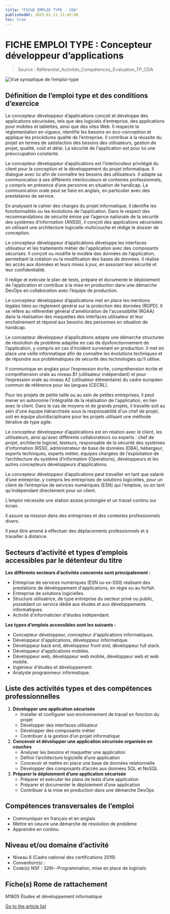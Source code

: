 ```yaml
---
title: "FICHE EMPLOI TYPE : CDA"
publishedAt: 2025-01-11 11:45:00
toc: true
---
```


# FICHE EMPLOI TYPE : Concepteur développeur d’applications

> Source : Référentiel_Activités_Compétences_Evaluation_TP_CDA

![Vue synoptique de l’emploi-type](/images/vue-synoptique-de-lemploi-type.png)

## Définition de l’emploi type et des conditions d’exercice

Le concepteur développeur d’applications conçoit et développe des applications sécurisées, tels que des logiciels d’entreprise, des applications pour mobiles et tablettes, ainsi que des sites Web. Il respecte la réglementation en vigueur, identifie les besoins en éco-conception et applique les procédures qualité de l’entreprise. Il contribue à la réussite du projet en termes de satisfaction des besoins des utilisateurs, gestion de projet, qualité, coût et délai. La sécurité de l'application est pour lui une préoccupation constante.

Le concepteur développeur d’applications est l’interlocuteur privilégié du client pour la conception et le développement du projet informatique. Il dialogue avec lui afin de connaître les besoins des utilisateurs. Il adapte sa communication à ses différents interlocuteurs et contextes professionnels, y compris en présence d’une personne en situation de handicap. La communication orale peut se faire en anglais, en particulier avec des prestataires de service.

En analysant le cahier des charges du projet informatique, il identifie les fonctionnalités ou les évolutions de l’application. Dans le respect des recommandations de sécurité émise par l’agence nationale de la sécurité des systèmes d’information (ANSSI), il conçoit des applications sécurisées en utilisant une architecture logicielle multicouche et rédige le dossier de conception.

Le concepteur développeur d’applications développe les interfaces utilisateur et les traitements métier de l'application avec des composants sécurisés. Il conçoit ou modifie le modèle des données de l’application, permettant la création ou la modification des bases de données. Il réalise les accès aux données et leurs mises à jour, en assurant leur sécurité et leur confidentialité.

Il rédige et exécute le plan de tests, prépare et documente le déploiement de l’application et contribue à la mise en production dans une démarche DevOps en collaboration avec l’équipe de production.

Le concepteur développeur d’applications met en place les mentions légales liées au règlement général sur la protection des données (RGPD). Il se réfère au référentiel général d'amélioration de l'accessibilité (RGAA) dans la réalisation des maquettes des interfaces utilisateur et leur enchaînement et répond aux besoins des personnes en situation de handicap.

Le concepteur développeur d’applications adopte une démarche structurée de résolution de problème adaptée en cas de dysfonctionnement de l’application, y compris en cas d’incident survenant en production. Il met en place une veille informatique afin de connaître les évolutions techniques et de répondre aux problématiques de sécurité des technologies qu’il utilise.

Il communique en anglais pour l’expression écrite, compréhension écrite et compréhension orale au niveau B1 (utilisateur indépendant) et pour l’expression orale au niveau A2 (utilisateur élémentaire) du cadre européen commun de référence pour les langues (CECRL).

Pour les projets de petite taille ou au sein de petites entreprises, il peut mener en autonomie l’intégralité de la réalisation de l'application, en lien avec le client. Dans le cas de moyens et de grands projets, il travaille soit au sein d'une équipe hiérarchisée sous la responsabilité d'un chef de projet, soit en équipe pluridisciplinaire pour les projets utilisant une méthode itérative de type agile.

Le concepteur développeur d’applications est en relation avec le client, les utilisateurs, ainsi qu’avec différents collaborateurs ou experts : chef de projet, architecte logiciel, testeurs, responsable de la sécurité des systèmes d’information (RSSI), administrateur de base de données (DBA), hébergeur, experts techniques, experts métier, équipes chargées de l’exploitation de l’architecture du système d’information (Operations), développeurs et les autres concepteurs développeurs d’applications.

Le concepteur développeur d’applications peut travailler en tant que salarié d’une entreprise, y compris les entreprises de solutions logicielles, pour un client de l’entreprise de services numériques (ESN) qui l'emploie, ou en tant qu’indépendant directement pour un client.

L'emploi nécessite une station assise prolongée et un travail continu sur écran.

Il assure sa mission dans des entreprises et des contextes professionnels divers.

Il peut être amené à effectuer des déplacements professionnels et à travailler à distance.

## Secteurs d’activité et types d’emplois accessibles par le détenteur du titre

**Les différents secteurs d’activités concernés sont principalement :**

- Entreprise de services numériques (ESN ou ex-SSII) réalisant des prestations de développement d'applications, en régie ou au forfait.
- Entreprise de solutions logicielles.
- Structure utilisatrice, de type entreprise du secteur privé ou public, possédant un service dédié aux études et aux développements informatiques.
- Activité d'informaticien d'études indépendant.

**Les types d’emplois accessibles sont les suivants :**

- Concepteur développeur, concepteur d'applications informatiques.
- Développeur d'applications, développeur informatique.
- Développeur back end, développeur front end, développeur full stack.
- Développeur d'applications mobiles.
- Développeur web, développeur web mobile, développeur web et web mobile.
- Ingénieur d'études et développement.
- Analyste programmeur informatique.

## Liste des activités types et des compétences professionnelles

1. **Développer une application sécurisée**
   - Installer et configurer son environnement de travail en fonction du projet
   - Développer des interfaces utilisateur
   - Développer des composants métier
   - Contribuer à la gestion d’un projet informatique
2. **Concevoir et développer une application sécurisée organisée en couches**
   - Analyser les besoins et maquetter une application
   - Définir l’architecture logicielle d’une application
   - Concevoir et mettre en place une base de données relationnelle
   - Développer des composants d’accès aux données SQL et NoSQL
3. **Préparer le déploiement d’une application sécurisée**
   - Préparer et exécuter les plans de tests d’une application
   - Préparer et documenter le déploiement d’une application
   - Contribuer à la mise en production dans une démarche DevOps

## Compétences transversales de l’emploi

- Communiquer en français et en anglais
- Mettre en oeuvre une démarche de résolution de problème
- Apprendre en continu

## Niveau et/ou domaine d’activité

- Niveau 6 (Cadre national des certifications 2019)
- Convention(s) :
- Code(s) NSF : 326t--Programmation, mise en place de logiciels

## Fiche(s) Rome de rattachement

M1805 Études et développement informatique

[Go to the article list](/blog)
